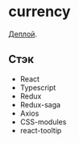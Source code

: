 # currency

[Деплой](https://dk-currency.netlify.app/).

## Стэк

* React
* Typescript
* Redux
* Redux-saga
* Axios
* CSS-modules
* react-tooltip
